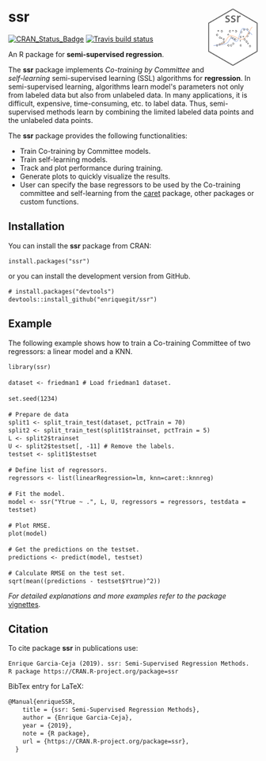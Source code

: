# ssr <img src="man/figures/ssrlogo.png" align="right" width="100px " alt=""/>

<!-- badges: start -->
[![CRAN\_Status\_Badge](http://www.r-pkg.org/badges/version/ssr)](https://cran.r-project.org/package=ssr)
[![Travis build status](https://travis-ci.org/enriquegit/ssr.svg?branch=master)](https://travis-ci.org/enriquegit/ssr)
<!-- badges: end -->


An R package for **semi-supervised regression**.

The **ssr** package implements *Co-training by Committee* and *self-learning* semi-supervised learning (SSL) algorithms for **regression**. In semi-supervised learning, algorithms learn model's parameters not only from labeled data but also from unlabeled data. In many applications, it is difficult, expensive, time-consuming, etc. to label data. Thus, semi-supervised methods learn by combining the limited labeled data points and the unlabeled data points.

The **ssr** package provides the following functionalities:

* Train Co-training by Committee models.
* Train self-learning models.
* Track and plot performance during training.
* Generate plots to quickly visualize the results.
* User can specify the base regressors to be used by the Co-training committee and self-learning from the [caret](https://github.com/topepo/caret) package, other packages or custom functions.

## Installation

You can install the **ssr** package from CRAN:

```{r}
install.packages("ssr")
```

or you can install the development version from GitHub.

```{r}
# install.packages("devtools")
devtools::install_github("enriquegit/ssr")
```

## Example

The following example shows how to train a Co-training Committee of two regressors: a linear model and a KNN.

```{r}
library(ssr)

dataset <- friedman1 # Load friedman1 dataset.

set.seed(1234)

# Prepare de data
split1 <- split_train_test(dataset, pctTrain = 70)
split2 <- split_train_test(split1$trainset, pctTrain = 5)
L <- split2$trainset
U <- split2$testset[, -11] # Remove the labels.
testset <- split1$testset

# Define list of regressors.
regressors <- list(linearRegression=lm, knn=caret::knnreg)

# Fit the model.
model <- ssr("Ytrue ~ .", L, U, regressors = regressors, testdata = testset)

# Plot RMSE.
plot(model)

# Get the predictions on the testset.
predictions <- predict(model, testset)

# Calculate RMSE on the test set.
sqrt(mean((predictions - testset$Ytrue)^2))

```

*For detailed explanations and more examples refer to the package* [vignettes](https://CRAN.R-project.org/package=ssr/vignettes/ssr-package-vignette.html).

## Citation

To cite package **ssr** in publications use:

```{r}
Enrique Garcia-Ceja (2019). ssr: Semi-Supervised Regression Methods.
R package https://CRAN.R-project.org/package=ssr
```

BibTex entry for LaTeX:

```{r}
@Manual{enriqueSSR,
    title = {ssr: Semi-Supervised Regression Methods},
    author = {Enrique Garcia-Ceja},
    year = {2019},
    note = {R package},
    url = {https://CRAN.R-project.org/package=ssr},
  }
```
